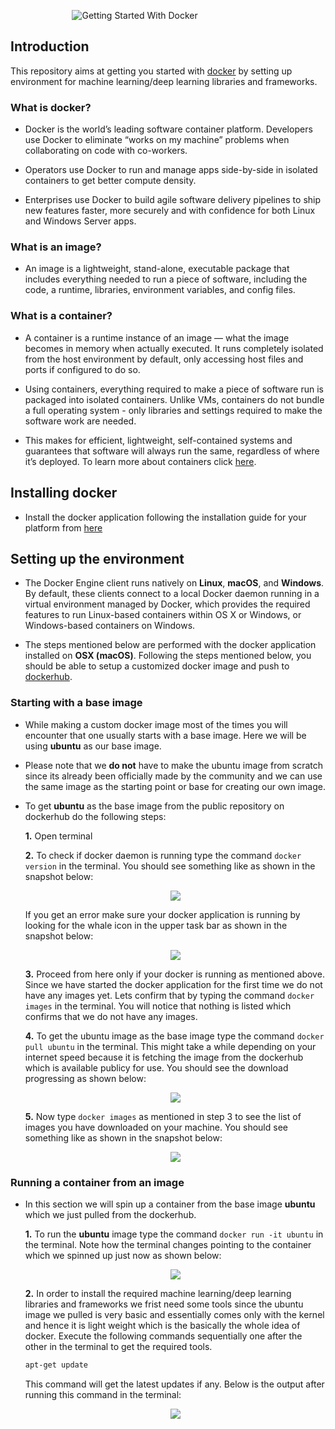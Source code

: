 &nbsp;&nbsp;&nbsp;&nbsp;&nbsp;&nbsp;&nbsp;&nbsp;&nbsp;&nbsp;&nbsp;&nbsp;&nbsp;&nbsp;&nbsp;&nbsp;&nbsp;&nbsp;&nbsp;&nbsp;&nbsp;&nbsp;&nbsp;&nbsp;&nbsp;![Getting Started With Docker](https://github.com/ajaymache/getting-started-with-docker/blob/master/misc/images/DockerLogo.png)

## Introduction
This repository aims at getting you started with [docker](https://www.docker.com/) by setting up environment for machine learning/deep learning libraries and frameworks.

### What is docker?
- Docker is the world’s leading software container platform. Developers use Docker to eliminate “works on my machine” problems when collaborating on code with co-workers.

- Operators use Docker to run and manage apps side-by-side in isolated containers to get better compute density. 

- Enterprises use Docker to build agile software delivery pipelines to ship new features faster, more securely and with confidence for both Linux and Windows Server apps.

### What is an image?
- An image is a lightweight, stand-alone, executable package that includes everything needed to run a piece of software, including the code, a runtime, libraries, environment variables, and config files.

### What is a container?
- A container is a runtime instance of an image — what the image becomes in memory when actually executed. It runs completely isolated from the host environment by default, only accessing host files and ports if configured to do so.

- Using containers, everything required to make a piece of software run is packaged into isolated containers. Unlike VMs, containers do not bundle a full operating system - only libraries and settings required to make the software work are needed.

- This makes for efficient, lightweight, self-contained systems and guarantees that software will always run the same, regardless of where it’s deployed. To learn more about containers click [here](https://www.docker.com/what-container).

## Installing docker
- Install the docker application following the installation guide for your platform from [here](https://docs.docker.com/engine/installation/)

## Setting up the environment
- The Docker Engine client runs natively on **Linux**, **macOS**, and **Windows**. By default, these clients connect to a local Docker daemon running in a virtual environment managed by Docker, which provides the required features to run Linux-based containers within OS X or Windows, or Windows-based containers on Windows.

- The steps mentioned below are performed with the docker application installed on **OSX (macOS)**. Following the steps mentioned below, you should be able to setup a customized docker image and push to [dockerhub](https://hub.docker.com/).

### Starting with a base image
- While making a custom docker image most of the times you will encounter that one usually starts with a base image. Here we will be using **ubuntu** as our base image.

- Please note that we **do not** have to make the ubuntu image from scratch since its already been officially made by the community and we can use the same image as the starting point or base for creating our own image.

- To get **ubuntu** as the base image from the public repository on dockerhub do the following steps:

  **1.** Open terminal
  
  **2.** To check if docker daemon is running type the command ```docker version``` in the terminal. You should see something like as shown in the snapshot below:
     
  <p align="center">
  <img src="https://github.com/ajaymache/getting-started-with-docker/blob/master/misc/images/Screen%20Shot%202017-07-31%20at%207.42.14%20PM.png">
  </p>
     
    If you get an error make sure your docker application is running by looking for the whale icon in the upper task bar as shown in the snapshot below:
     
  <p align="center">
  <img src="https://github.com/ajaymache/getting-started-with-docker/blob/master/misc/images/Screen%20Shot%202017-07-31%20at%207.53.48%20PM.png">
  </p>

     
  **3.** Proceed from here only if your docker is running as mentioned above. Since we have started the docker application for the      first time we do not have any images yet. Lets confirm that by typing the command ```docker images``` in the terminal. You will notice that nothing is listed which confirms that we do not have any images.
      
  **4.** To get the ubuntu image as the base image type the command ```docker pull ubuntu``` in the terminal. This might take a while depending on your internet speed because it is fetching the image from the dockerhub which is  available publicy for use. You should see the download progressing as shown below:
     
  <p align="center">
  <img src="https://github.com/ajaymache/getting-started-with-docker/blob/master/misc/images/Screen%20Shot%202017-08-01%20at%208.17.52%20PM.png">
  </p>
     
  **5.** Now type ```docker images``` as mentioned in step 3 to see the list of images you have downloaded on your machine. You should see something like as shown in the snapshot below:
  
  <p align="center">
  <img src="https://github.com/ajaymache/getting-started-with-docker/blob/master/misc/images/Screen%20Shot%202017-08-01%20at%208.21.01%20PM.png">
  </p>
  
### Running a container from an image
- In this section we will spin up a container from the base image **ubuntu** which we just pulled from the dockerhub.

  **1.** To run the **ubuntu** image type the command ```docker run -it ubuntu``` in the terminal. Note how the terminal changes pointing to the container which we spinned up just now as shown below:

  <p align="center">
  <img src="https://github.com/ajaymache/getting-started-with-docker/blob/master/misc/images/Screen%20Shot%202017-08-01%20at%208.21.01%20PM.png">
  </p>
  
  
  **2.** In order to install the required machine learning/deep learning libraries and frameworks we frist need some tools since the ubuntu image we pulled is very basic and essentially comes only with the kernel and hence it is light weight which is the basically the whole idea of docker. Execute the following commands sequentially one after the other in the terminal to get the required tools.
  
  ```bash
  apt-get update
  ```
  
   This command will get the latest updates if any. Below is the output after running this command in the terminal:
  
  <p align="center">
  <img src="https://github.com/ajaymache/getting-started-with-docker/blob/master/misc/images/Screen%20Shot%202017-08-01%20at%208.26.12%20PM.png">
  </p>

